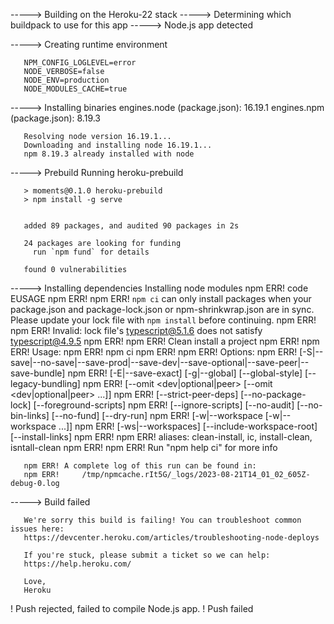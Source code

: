 -----> Building on the Heroku-22 stack
-----> Determining which buildpack to use for this app
-----> Node.js app detected
       
-----> Creating runtime environment
       
       NPM_CONFIG_LOGLEVEL=error
       NODE_VERBOSE=false
       NODE_ENV=production
       NODE_MODULES_CACHE=true
       
-----> Installing binaries
       engines.node (package.json):  16.19.1
       engines.npm (package.json):   8.19.3
       
       Resolving node version 16.19.1...
       Downloading and installing node 16.19.1...
       npm 8.19.3 already installed with node
       
-----> Prebuild
       Running heroku-prebuild
       
       > moments@0.1.0 heroku-prebuild
       > npm install -g serve
       
       
       added 89 packages, and audited 90 packages in 2s
       
       24 packages are looking for funding
         run `npm fund` for details
       
       found 0 vulnerabilities
       
-----> Installing dependencies
       Installing node modules
       npm ERR! code EUSAGE
       npm ERR! 
       npm ERR! `npm ci` can only install packages when your package.json and package-lock.json or npm-shrinkwrap.json are in sync. Please update your lock file with `npm install` before continuing.
       npm ERR! 
       npm ERR! Invalid: lock file's typescript@5.1.6 does not satisfy typescript@4.9.5
       npm ERR! 
       npm ERR! Clean install a project
       npm ERR! 
       npm ERR! Usage:
       npm ERR! npm ci
       npm ERR! 
       npm ERR! Options:
       npm ERR! [-S|--save|--no-save|--save-prod|--save-dev|--save-optional|--save-peer|--save-bundle]
       npm ERR! [-E|--save-exact] [-g|--global] [--global-style] [--legacy-bundling]
       npm ERR! [--omit <dev|optional|peer> [--omit <dev|optional|peer> ...]]
       npm ERR! [--strict-peer-deps] [--no-package-lock] [--foreground-scripts]
       npm ERR! [--ignore-scripts] [--no-audit] [--no-bin-links] [--no-fund] [--dry-run]
       npm ERR! [-w|--workspace <workspace-name> [-w|--workspace <workspace-name> ...]]
       npm ERR! [-ws|--workspaces] [--include-workspace-root] [--install-links]
       npm ERR! 
       npm ERR! aliases: clean-install, ic, install-clean, isntall-clean
       npm ERR! 
       npm ERR! Run "npm help ci" for more info
       
       npm ERR! A complete log of this run can be found in:
       npm ERR!     /tmp/npmcache.rIt5G/_logs/2023-08-21T14_01_02_605Z-debug-0.log
-----> Build failed
       
       We're sorry this build is failing! You can troubleshoot common issues here:
       https://devcenter.heroku.com/articles/troubleshooting-node-deploys
       
       If you're stuck, please submit a ticket so we can help:
       https://help.heroku.com/
       
       Love,
       Heroku
       
 !     Push rejected, failed to compile Node.js app.
 !     Push failed